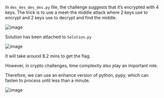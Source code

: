 In ```des_des_des_des.py``` file, the challenge suggests that it’s encrypted with 4 keys.
The trick is to use a meet-the middle attack where 2 keys use to encrypt and 2 keys use to decrypt and find the middle.

![image](https://github.com/user-attachments/assets/7866a1da-001f-4393-ac51-4ba6df4e8483)

Solution has been attached to ```Solution.py```

![image](https://github.com/user-attachments/assets/d0a4532f-a3a0-4763-9851-126d67a4d9cd)

It will take around 8.2 mins to get the flag.

However, in crypto challenges, time complexity also play an important role.

Therefore, we can use an enhance version of python, pypy, which can fasten to process until less than a minute.

![image](https://github.com/user-attachments/assets/b775427e-b415-4668-b645-b9ab6cb1ecd5)
